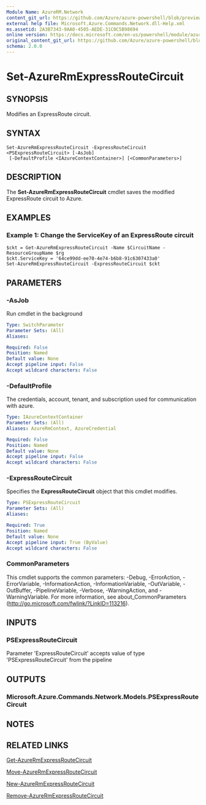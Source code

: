 ```yaml
---
Module Name: AzureRM.Network
content_git_url: https://github.com/Azure/azure-powershell/blob/preview/src/ResourceManager/Network/Commands.Network/help/Set-AzureRmExpressRouteCircuit.md
external help file: Microsoft.Azure.Commands.Network.dll-Help.xml
ms.assetid: 2A3B7343-9AA0-4505-AEDE-31C0C5B98694
online version: https://docs.microsoft.com/en-us/powershell/module/azurerm.network/set-azurermexpressroutecircuit
original_content_git_url: https://github.com/Azure/azure-powershell/blob/preview/src/ResourceManager/Network/Commands.Network/help/Set-AzureRmExpressRouteCircuit.md
schema: 2.0.0
---
```


# Set-AzureRmExpressRouteCircuit

## SYNOPSIS
Modifies an ExpressRoute circuit.

## SYNTAX

```
Set-AzureRmExpressRouteCircuit -ExpressRouteCircuit <PSExpressRouteCircuit> [-AsJob]
 [-DefaultProfile <IAzureContextContainer>] [<CommonParameters>]
```

## DESCRIPTION
The **Set-AzureRmExpressRouteCircuit** cmdlet saves the modified ExpressRoute circuit to Azure.

## EXAMPLES

### Example 1: Change the ServiceKey of an ExpressRoute circuit
```
$ckt = Get-AzureRmExpressRouteCircuit -Name $CircuitName -ResourceGroupName $rg
$ckt.ServiceKey = '64ce99dd-ee70-4e74-b6b8-91c6307433a0'
Set-AzureRmExpressRouteCircuit -ExpressRouteCircuit $ckt
```

## PARAMETERS

### -AsJob
Run cmdlet in the background

```yaml
Type: SwitchParameter
Parameter Sets: (All)
Aliases: 

Required: False
Position: Named
Default value: None
Accept pipeline input: False
Accept wildcard characters: False
```

### -DefaultProfile
The credentials, account, tenant, and subscription used for communication with azure.

```yaml
Type: IAzureContextContainer
Parameter Sets: (All)
Aliases: AzureRmContext, AzureCredential

Required: False
Position: Named
Default value: None
Accept pipeline input: False
Accept wildcard characters: False
```

### -ExpressRouteCircuit
Specifies the **ExpressRouteCircuit** object that this cmdlet modifies.

```yaml
Type: PSExpressRouteCircuit
Parameter Sets: (All)
Aliases: 

Required: True
Position: Named
Default value: None
Accept pipeline input: True (ByValue)
Accept wildcard characters: False
```

### CommonParameters
This cmdlet supports the common parameters: -Debug, -ErrorAction, -ErrorVariable, -InformationAction, -InformationVariable, -OutVariable, -OutBuffer, -PipelineVariable, -Verbose, -WarningAction, and -WarningVariable. For more information, see about_CommonParameters (http://go.microsoft.com/fwlink/?LinkID=113216).

## INPUTS

### PSExpressRouteCircuit
Parameter 'ExpressRouteCircuit' accepts value of type 'PSExpressRouteCircuit' from the pipeline

## OUTPUTS

### Microsoft.Azure.Commands.Network.Models.PSExpressRouteCircuit

## NOTES

## RELATED LINKS

[Get-AzureRmExpressRouteCircuit](./Get-AzureRmExpressRouteCircuit.md)

[Move-AzureRmExpressRouteCircuit](./Move-AzureRmExpressRouteCircuit.md)

[New-AzureRmExpressRouteCircuit](./New-AzureRmExpressRouteCircuit.md)

[Remove-AzureRmExpressRouteCircuit](./Remove-AzureRmExpressRouteCircuit.md)